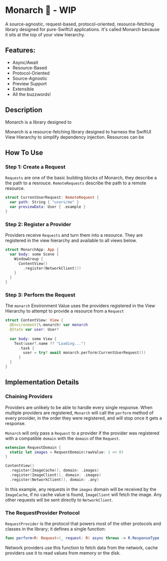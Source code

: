 # Monarch 👑 - WIP

A source-agnostic, request-based, protocol-oriented, resource-fetching library designed for pure-SwiftUI applications.
It's called Monarch because it sits at the top of your view hierarchy.

## Features:

 - Async/Await
 - Resource-Based
 - Protocol-Oriented
 - Source-Agnostic
 - Preview Support
 - Extensible
 - All the buzzwords!

## Description

Monarch is a library designed to 

Monarch is a resource-fetching library designed to harness the SwiftUI View Hierarchy to simplify dependency injection.
Resources can be 

## How To Use

### Step 1: Create a Request

`Requests` are one of the basic building blocks of Monarch, they describe a the path to a resrouce. `RemoteRequests` describe the path to a remote resource.

```swift
struct CurrentUserRequest: RemoteRequest {
  var path: String { "users/me" }
  var previewData: User { .example }
}
```

### Step 2: Register a Provider

Providers receive `Requests` and turn them into a resource. They are registered in the view hierarchy and available to all views below.

```swift
struct MonarchApp: App {
  var body: some Scene {
    WindowGroup {
      ContentView()
        .register(NetworkClient())
    }
  }
}
```

### Step 3: Perform the Request

The `monarch` Environment Value uses the providers registered in the View Hierarchy to attempt to provide a resource from a `Request`

```swift
struct ContentView: View {
  @Environment(\.monarch) var monarch
  @State var user: User?
  
  var body: some View {
    Text(user?.name ?? "Loading...")
      .task {
        user = try? await monarch.perform(CurrentUserRequest())
      }
  }
}
```

## Implementation Details

### Chaining Providers

Providers are unlikely to be able to handle every single response.  When multiple providers are registered, `Monarch` will call the `perform` method of every provider, in the order they were registered, and will stop once it gets a response.

`Monarch` will only pass a `Request` to a provider if the provider was registered with a compatible `domain` with the `domain` of the `Request`.

```swift
extension RequestDomain {
  static let images = RequestDomain(rawValue: 1 << 0)
}

ContentView()
  .register(ImageCache(), domain: .images)
  .register(ImageClient(), domain: .images)
  .register(NetworkClient(), domain: .any)
```

In this example, any requests in the `images` domain will be received by the `ImageCache`, if no cache value is found, `ImageClient` will fetch the image. Any other requests will be sent directly to `NetworkClient`.

### The RequestProvider Protocol

`RequestProvider` is the protocol that powers most of the other protocols and classes in the library; it defines a single function:

```swift
func perform<R: Request>(_ request: R) async throws -> R.ResponseType
```

Network providers use this function to fetch data from the network, cache providers use it to read values from memory or the disk.

